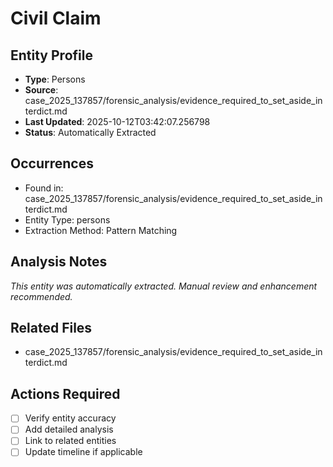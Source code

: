 # Civil Claim

## Entity Profile
- **Type**: Persons
- **Source**: case_2025_137857/forensic_analysis/evidence_required_to_set_aside_interdict.md
- **Last Updated**: 2025-10-12T03:42:07.256798
- **Status**: Automatically Extracted

## Occurrences
- Found in: case_2025_137857/forensic_analysis/evidence_required_to_set_aside_interdict.md
- Entity Type: persons
- Extraction Method: Pattern Matching

## Analysis Notes
*This entity was automatically extracted. Manual review and enhancement recommended.*

## Related Files
- case_2025_137857/forensic_analysis/evidence_required_to_set_aside_interdict.md

## Actions Required
- [ ] Verify entity accuracy
- [ ] Add detailed analysis
- [ ] Link to related entities
- [ ] Update timeline if applicable

